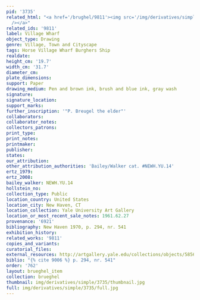 ```yaml
---
pid: '3735'
related_html: "<a href='/brughel/9811'><img src='/img/derivatives/simple/9811/thumbnail.jpg'
  /></a>"
related_ids: '9811'
label: Village Wharf
object_type: Drawing
genre: Village, Town and Cityscape
tags: Horse Village Wharf Burghers Ship
realdate: 
height_cm: '19.7'
width_cm: '31.7'
diameter_cm: 
plate_dimensions: 
support: Paper
drawing_medium: Pen and brown ink, brush and blue ink, gray wash
signature: 
signature_location: 
support_marks: 
further_inscription: '"P. Breugel the elder"'
collaborators: 
collaborator_notes: 
collectors_patrons: 
print_type: 
print_notes: 
printmaker: 
publisher: 
states: 
our_attribution: 
other_attribution_authorities: 'Bailey/Walker cat. #NEWH.YU.14'
ertz_1979: 
ertz_2008: 
bailey_walker: NEWH.YU.14
hollstein_no: 
collection_type: Public
location_country: United States
location_city: New Haven, CT
location_collection: Yale University Art Gallery
location_or_most_recent_sale_notes: 1961.62.27
provenance: '6921'
bibliography: New Haven 1970, p. 294, nr. 541
exhibition_history: 
related_works: '9811'
copies_and_variants: 
curatorial_files: 
external_resources: http://artgallery.yale.edu/collections/objects/58560
biblio: "{% cite 9006 %} p. 294, nr. 541"
order: '762'
layout: brueghel_item
collection: brueghel
thumbnail: img/derivatives/simple/3735/thumbnail.jpg
full: img/derivatives/simple/3735/full.jpg
---
```

